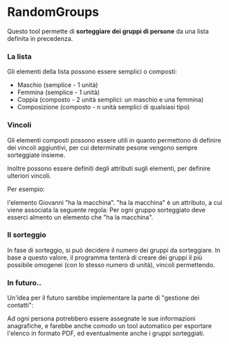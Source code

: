 RandomGroups
============

Questo tool permette di **sorteggiare dei gruppi di persone** da una lista definita in precedenza.

### La lista

Gli elementi della lista possono essere semplici o composti:

+ Maschio (semplice - 1 unità)
+ Femmina (semplice - 1 unità)
+ Coppia (composto - 2 unità semplici: un maschio e una femmina)
+ Composizione (composto - n unità semplici di qualsiasi tipo)

### Vincoli

Gli elementi composti possono essere utili in quanto permettono di definire dei vincoli aggiuntivi, per cui determinate pesone vengono sempre sorteggiate insieme.

Inoltre possono essere definiti degli attributi sugli elementi, per definire ulteriori vincoli.

Per esempio: 
  
l'elemento Giovanni "ha la macchina". "ha la macchina" è un attributo, a cui viene associata la seguente regola:
Per ogni gruppo sorteggiato deve esserci almento un elemento che "ha la macchina".

### Il sorteggio

In fase di sorteggio, si può decidere il numero dei gruppi da sorteggiare.
In base a questo valore, il programma tenterà di creare dei gruppi il più possibile omogenei (con lo stesso numero di unità), vincoli permettendo.

### In futuro..

Un'idea per il futuro sarebbe implementare la parte di "gestione dei contatti":

Ad ogni persona potrebbero essere assegnate le sue informazioni anagrafiche, e farebbe anche comodo un tool automatico per esportare l'elenco in formato PDF, ed eventualmente anche i gruppi sorteggiati.
